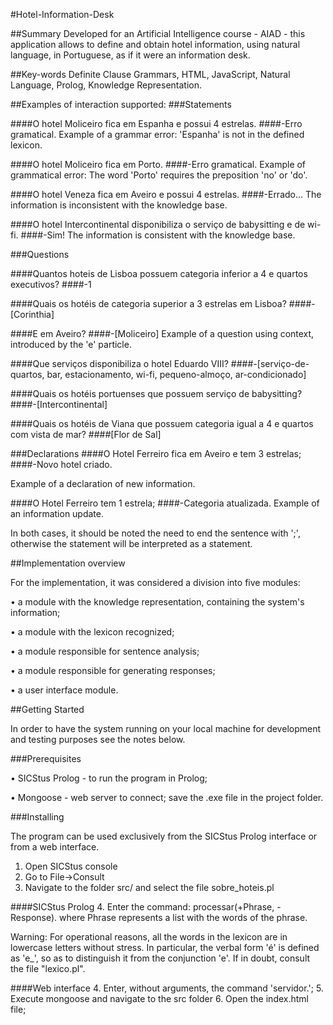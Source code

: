 #Hotel-Information-Desk

##Summary
Developed for an Artificial Intelligence course - AIAD - this application allows to define and obtain hotel information, using natural language, in Portuguese, as if it were an information desk.

##Key-words
Definite Clause Grammars, HTML, JavaScript, Natural Language, Prolog, Knowledge Representation.

##Examples of interaction supported:
###Statements

####O hotel Moliceiro fica em Espanha e possui 4 estrelas.
####-Erro gramatical.
Example of a grammar error: 'Espanha' is not in the defined lexicon.

####O hotel Moliceiro fica em Porto.
####-Erro gramatical.
Example of grammatical error: The word 'Porto' requires the preposition 'no' or 'do'.

####O hotel Veneza fica em Aveiro e possui 4 estrelas.
####-Errado…
The information is inconsistent with the knowledge base.

####O hotel Intercontinental disponibiliza o serviço de babysitting e de wi-fi.
####-Sim!
The information is consistent with the knowledge base.

###Questions

####Quantos hoteis de Lisboa possuem categoria inferior a 4 e quartos executivos?
####-1

####Quais os hotéis de categoria superior a 3 estrelas em Lisboa?
####-[Corinthia]

####E em Aveiro?
####-[Moliceiro]
Example of a question using context, introduced by the 'e' particle.

####Que serviços disponibiliza o hotel Eduardo VIII?
####-[serviço-de-quartos, bar, estacionamento, wi-fi, pequeno-almoço, ar-condicionado]

####Quais os hotéis portuenses que possuem serviço de babysitting?
####-[Intercontinental]

####Quais os hotéis de Viana que possuem categoria igual a 4 e quartos com vista de mar?
####[Flor de Sal]

###Declarations
####O Hotel Ferreiro fica em Aveiro e tem 3 estrelas;
####-Novo hotel criado.

Example of a declaration of new information.

####O Hotel Ferreiro tem 1 estrela;
####-Categoria atualizada.
Example of an information update.

In both cases, it should be noted the need to end the sentence with ';', otherwise the statement will be interpreted as a statement.

##Implementation overview

For the implementation, it was considered a division into five modules:

• a module with the knowledge representation, containing the system's information;

• a module with the lexicon recognized;

• a module responsible for sentence analysis;

• a module responsible for generating responses;

• a user interface module.

##Getting Started

In order to have the system running on your local machine for development and testing purposes see the notes below.

###Prerequisites

• SICStus Prolog - to run the program in Prolog;

• Mongoose - web server to connect; save the .exe file in the project folder.

###Installing

The program can be used exclusively from the SICStus Prolog interface or from a web interface.

1. Open SICStus console
2. Go to File->Consult
3. Navigate to the folder src/ and select the file sobre_hoteis.pl

####SICStus Prolog
4. Enter the command:
   processar(+Phrase, -Response).
where Phrase represents a list with the words of the phrase.

Warning:
For operational reasons, all the words in the lexicon are in lowercase letters without stress. In particular, the verbal form 'é' is defined as 'e_', so as to distinguish it from the conjunction 'e'. If in doubt, consult the file "lexico.pl".

####Web interface
4. Enter, without arguments, the command 'servidor.';
5. Execute mongoose and navigate to the src folder
6. Open the index.html file;

